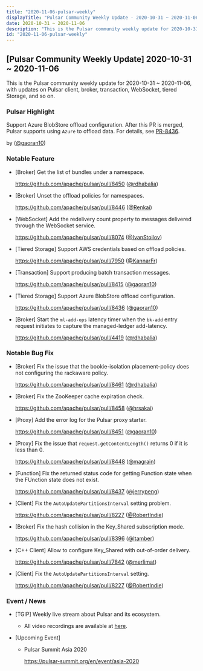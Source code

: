 ```yaml
---
title: "2020-11-06-pulsar-weekly"
displayTitle: "Pulsar Community Weekly Update - 2020-10-31 ~ 2020-11-06"
date: 2020-10-31 ~ 2020-11-06
description: "This is the Pulsar community weekly update for 2020-10-31 ~ 2020-11-06, with updates on Pulsar client, broker, transaction, WebSocket, tiered Storage, and so on."
id: "2020-11-06-pulsar-weekly"
---
```


## [Pulsar Community Weekly Update] 2020-10-31 ~ 2020-11-06

This is the Pulsar community weekly update for 2020-10-31 ~ 2020-11-06, with updates on Pulsar client, broker, transaction, WebSocket, tiered Storage, and so on.

### Pulsar Highlight

Support Azure BlobStore offload configuration. After this PR is merged, Pulsar supports using `Azure` to offload data. For details, see [PR-8436](https://github.com/apache/pulsar/pull/8436).

by ([@gaoran10](https://github.com/gaoran10))

### Notable Feature

- [Broker] Get the list of bundles under a namespace.

    https://github.com/apache/pulsar/pull/8450 ([@rdhabalia](https://github.com/rdhabalia))

- [Broker] Unset the offload policies for namespaces.

    https://github.com/apache/pulsar/pull/8446 ([@Renkai](https://github.com/Renkai))

- [WebSocket] Add the redelivery count property to messages delivered through the WebSocket service.

    https://github.com/apache/pulsar/pull/8074 ([@IvanStoilov](https://github.com/IvanStoilov))

- [Tiered Storage] Support AWS credentials based on offload policies.

    https://github.com/apache/pulsar/pull/7950 ([@KannarFr](https://github.com/KannarFr))

- [Transaction] Support producing batch transaction messages.

    https://github.com/apache/pulsar/pull/8415 ([@gaoran10](https://github.com/gaoran10))

- [Tiered Storage] Support Azure BlobStore offload configuration.

    https://github.com/apache/pulsar/pull/8436 ([@gaoran10](https://github.com/gaoran10))

- [Broker] Start the `ml-add-ops` latency timer when the `bk-add` entry request initiates to capture the managed-ledger add-latency.

    https://github.com/apache/pulsar/pull/4419 ([@rdhabalia](https://github.com/rdhabalia))

### Notable Bug Fix

- [Broker] Fix the issue that the bookie-isolation placement-policy does not configuring the rackaware policy.

    https://github.com/apache/pulsar/pull/8461 ([@rdhabalia](https://github.com/rdhabalia))

- [Broker] Fix the ZooKeeper cache expiration check.

    https://github.com/apache/pulsar/pull/8458 ([@hrsakai](https://github.com/hrsakai))

- [Proxy] Add the error log for the Pulsar proxy starter.

    https://github.com/apache/pulsar/pull/8451 ([@gaoran10](https://github.com/gaoran10))

- [Proxy] Fix the issue that `request.getContentLength()` returns 0 if it is less than 0.

    https://github.com/apache/pulsar/pull/8448 ([@magrain](https://github.com/magrain))

- [Function] Fix the returned status code for getting Function state when the FUnction state does not exist.

    https://github.com/apache/pulsar/pull/8437 ([@jerrypeng](https://github.com/jerrypeng))

- [Client] Fix the `AutoUpdatePartitionsInterval` setting problem.

    https://github.com/apache/pulsar/pull/8227 ([@RobertIndie](https://github.com/RobertIndie))

- [Broker] Fix the hash collision in the Key_Shared subscription mode.

    https://github.com/apache/pulsar/pull/8396 ([@ltamber](https://github.com/ltamber))

- [C++ Client] Allow to configure Key_Shared with out-of-order delivery.

    https://github.com/apache/pulsar/pull/7842 ([@merlimat](https://github.com/merlimat))

- [Client] Fix the `AutoUpdatePartitionsInterval` setting.

    https://github.com/apache/pulsar/pull/8227 ([@RobertIndie](https://github.com/RobertIndie))

### Event / News

- [TGIP] Weekly live stream about Pulsar and its ecosystem.

  - All video recordings are available at [here](https://streamnative.io/resource#tgip).

- [Upcoming Event]

  -  Pulsar Summit Asia 2020

     https://pulsar-summit.org/en/event/asia-2020